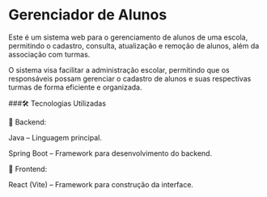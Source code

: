 # Gerenciador de Alunos
Este é um sistema web para o gerenciamento de alunos de uma escola, permitindo o cadastro, consulta, atualização e remoção de alunos, além da associação com turmas.

O sistema visa facilitar a administração escolar, permitindo que os responsáveis possam gerenciar o cadastro de alunos e suas respectivas turmas de forma eficiente e organizada.

###🛠 Tecnologias Utilizadas

🔹 Backend:

Java – Linguagem principal.

Spring Boot – Framework para desenvolvimento do backend.

🔹 Frontend:

React (Vite) – Framework para construção da interface.
